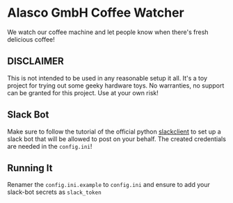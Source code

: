 # Alasco GmbH Coffee Watcher

We watch our coffee machine and let people know when there's fresh delicious coffee!

## DISCLAIMER
This is not intended to be used in any reasonable setup it all. It's a toy project for trying out some geeky hardware toys. No warranties, no support can be granted for this project. Use at your own risk!

## Slack Bot
Make sure to follow the tutorial of the official python [slackclient](https://github.com/slackapi/python-slackclient) to set up a slack bot that will be allowed to post on your behalf. The created credentials are needed in the `config.ini`!

## Running It
Renamer the `config.ini.example` to `config.ini` and ensure to add your slack-bot secrets as `slack_token`